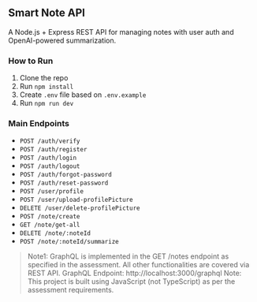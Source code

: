 ## Smart Note API

A Node.js + Express REST API for managing notes with user auth and OpenAI-powered summarization.

### How to Run

1. Clone the repo
2. Run `npm install`
3. Create `.env` file based on `.env.example`
4. Run `npm run dev`

### Main Endpoints
- `POST /auth/verify`
- `POST /auth/register`
- `POST /auth/login`
- `POST /auth/logout`
- `POST /auth/forgot-password`
- `POST /auth/reset-password`
- `POST /user/profile`
- `POST /user/upload-profilePicture`
- `DELETE /user/delete-profilePicture`
- `POST /note/create`
- `GET /note/get-all`
- `DELETE /note/:noteId`
- `POST /note/:noteId/summarize`

>  Note1: GraphQL is implemented in the GET /notes endpoint as specified in the assessment. All other functionalities are covered via REST API.
>  GraphQL Endpoint: http://localhost:3000/graphql
>  Note: This project is built using JavaScript (not TypeScript) as per the assessment requirements.

